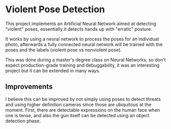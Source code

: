 # Violent Pose Detection

This project implements an Artificial Neural Network aimed at detecting "violent" poses, essentially it detects hands up with "erratic" posture.

It works by using a neural network to process the poses for an individual photo, afterwards a fully connected neural network will be trained with the poses and the labels (violent pose vs nonviolent pose).

This was done during a master's degree class on Neural Networks, so don't expect production-grade training and debuggability, it was an interesting project but it can be extended in many ways.

## Improvements

I believe this can be improved by not simply using poses to detect threats and using higher definition cameras since those are ubiquitous at the moment.
First, there are detectable expressions on the human face when one is tense, and also the gun itself can be detected using an object detection phase.



